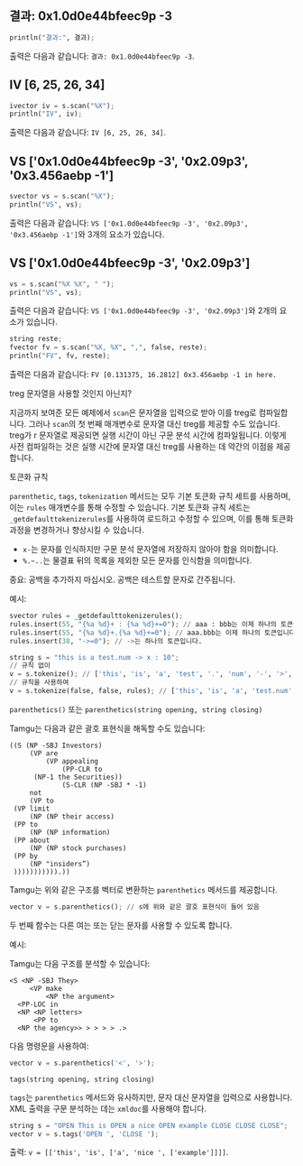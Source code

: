 ## 결과: 0x1.0d0e44bfeec9p -3

```python
println("결과:", 결과);
```

출력은 다음과 같습니다: `결과: 0x1.0d0e44bfeec9p -3`.

## IV [6, 25, 26, 34]

```python
ivector iv = s.scan("%X");
println("IV", iv);
```

출력은 다음과 같습니다: `IV [6, 25, 26, 34]`.

## VS ['0x1.0d0e44bfeec9p -3', '0x2.09p3', '0x3.456aebp -1']

```python
svector vs = s.scan("%X");
println("VS", vs);
```

출력은 다음과 같습니다: `VS ['0x1.0d0e44bfeec9p -3', '0x2.09p3', '0x3.456aebp -1']`와 3개의 요소가 있습니다.

## VS ['0x1.0d0e44bfeec9p -3', '0x2.09p3']

```python
vs = s.scan("%X %X", " ");
println("VS", vs);
```

출력은 다음과 같습니다: `VS ['0x1.0d0e44bfeec9p -3', '0x2.09p3']`와 2개의 요소가 있습니다.

```python
string reste;
fvector fv = s.scan("%X, %X", ",", false, reste);
println("FV", fv, reste);
```

출력은 다음과 같습니다: `FV [0.131375, 16.2812] 0x3.456aebp -1 in here.`

treg 문자열을 사용할 것인지 아닌지?

지금까지 보여준 모든 예제에서 `scan`은 문자열을 입력으로 받아 이를 treg로 컴파일합니다. 그러나 `scan`의 첫 번째 매개변수로 문자열 대신 treg를 제공할 수도 있습니다. treg가 r 문자열로 제공되면 실행 시간이 아닌 구문 분석 시간에 컴파일됩니다. 이렇게 사전 컴파일하는 것은 실행 시간에 문자열 대신 treg를 사용하는 데 약간의 이점을 제공합니다.

토큰화 규칙

`parenthetic`, `tags`, `tokenization` 메서드는 모두 기본 토큰화 규칙 세트를 사용하며, 이는 `rules` 매개변수를 통해 수정할 수 있습니다. 기본 토큰화 규칙 세트는 `_getdefaulttokenizerules`를 사용하여 로드하고 수정할 수 있으며, 이를 통해 토큰화 과정을 변경하거나 향상시킬 수 있습니다.

- `x-`는 문자를 인식하지만 구문 분석 문자열에 저장하지 않아야 함을 의미합니다.
- `%.~..`는 물결표 뒤의 목록을 제외한 모든 문자를 인식함을 의미합니다.

중요: 공백을 추가하지 마십시오. 공백은 테스트할 문자로 간주됩니다.

예시:

```python
svector rules = _getdefaulttokenizerules();
rules.insert(55, "{%a %d}+ : {%a %d}+=0"); // aaa : bbb는 이제 하나의 토큰입니다.
rules.insert(55, "{%a %d}+.{%a %d}+=0"); // aaa.bbb는 이제 하나의 토큰입니다.
rules.insert(38, "->=0"); // ->는 하나의 토큰입니다.

string s = "this is a test.num -> x : 10";
// 규칙 없이
v = s.tokenize(); // ['this', 'is', 'a', 'test', '.', 'num', '-', '>', 'x', ':', '10']
// 규칙을 사용하여
v = s.tokenize(false, false, rules); // ['this', 'is', 'a', 'test.num', '->', 'x : 10']
```

`parenthetics()` 또는 `parenthetics(string opening, string closing)`

Tamgu는 다음과 같은 괄호 표현식을 해독할 수도 있습니다:

```
((S (NP -SBJ Investors)
     (VP are
         (VP appealing
             (PP-CLR to
      (NP-1 the Securities))
             (S-CLR (NP -SBJ * -1)
     not
     (VP to
 (VP limit
     (NP (NP their access)
 (PP to
     (NP (NP information)
 (PP about
     (NP (NP stock purchases)
 (PP by
     (NP "insiders”)
 ))))))))))).))
```

Tamgu는 위와 같은 구조를 벡터로 변환하는 `parenthetics` 메서드를 제공합니다.

```python
vector v = s.parenthetics(); // s에 위와 같은 괄호 표현식이 들어 있음
```

두 번째 함수는 다른 여는 또는 닫는 문자를 사용할 수 있도록 합니다.

예시:

Tamgu는 다음 구조를 분석할 수 있습니다:

```
<S <NP -SBJ They>
     <VP make
         <NP the argument>
  <PP-LOC in
  <NP <NP letters>
      <PP to
  <NP the agency>> > > > > .>
```

다음 명령문을 사용하여:

```python
vector v = s.parenthetics('<', '>');
```

`tags(string opening, string closing)`

`tags`는 `parenthetics` 메서드와 유사하지만, 문자 대신 문자열을 입력으로 사용합니다. XML 출력을 구문 분석하는 데는 `xmldoc`를 사용해야 합니다.

```python
string s = "OPEN This is OPEN a nice OPEN example CLOSE CLOSE CLOSE";
vector v = s.tags('OPEN ', 'CLOSE ');
```

출력: `v = [['this', 'is', ['a', 'nice ', ['example']]]]`.